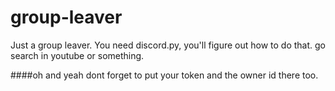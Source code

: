 # group-leaver

Just a group leaver. You need discord.py, you'll figure out how to do that. go search in youtube or something. 

####oh and yeah dont forget to put your token and the owner id there too. 
